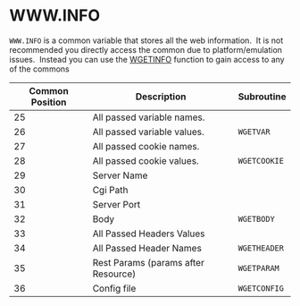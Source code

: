 # WWW.INFO

<PageHeader />

`WWW.INFO` is a common variable that stores all the web information.  It is not recommended you directly access the common due to platform/emulation issues.  Instead you can use the [WGETINFO](../wgetinfo/README.md) function to gain access to any of the commons

| Common Position | Description                         | Subroutine   |
| --------------- | ----------------------------------- | ------------ |
| 25              | All passed variable names.          |              |
| 26              | All passed variable values.         | `WGETVAR`    |
| 27              | All passed cookie names.            |              |
| 28              | All passed cookie values.           | `WGETCOOKIE` |
| 29              | Server Name                         |              |
| 30              | Cgi Path                            |              |
| 31              | Server Port                         |              |
| 32              | Body                                | `WGETBODY`   |
| 33              | All Passed Headers Values           |              |
| 34              | All Passed Header Names             | `WGETHEADER` |
| 35              | Rest Params (params after Resource) | `WGETPARAM`  |
| 36              | Config file                         | `WGETCONFIG` |
  
<PageFooter />

